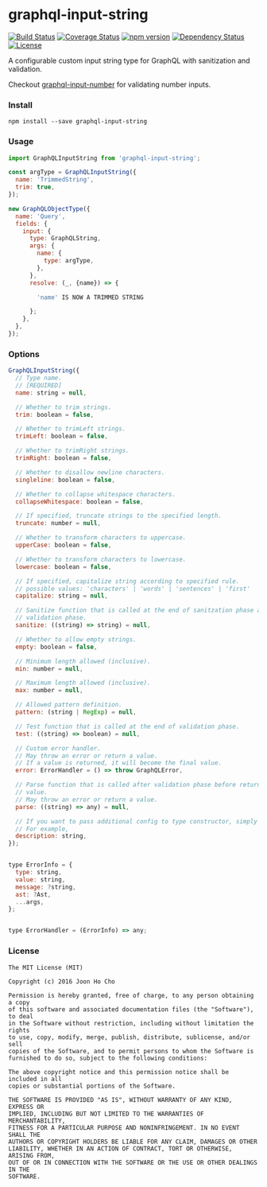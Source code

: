 # graphql-input-string
[![Build Status](https://travis-ci.org/joonhocho/graphql-input-string.svg?branch=master)](https://travis-ci.org/joonhocho/graphql-input-string)
[![Coverage Status](https://coveralls.io/repos/github/joonhocho/graphql-input-string/badge.svg?branch=master)](https://coveralls.io/github/joonhocho/graphql-input-string?branch=master)
[![npm version](https://badge.fury.io/js/graphql-input-string.svg)](https://badge.fury.io/js/graphql-input-string)
[![Dependency Status](https://david-dm.org/joonhocho/graphql-input-string.svg)](https://david-dm.org/joonhocho/graphql-input-string)
[![License](http://img.shields.io/:license-mit-blue.svg)](http://doge.mit-license.org)


A configurable custom input string type for GraphQL with sanitization and validation.

Checkout [graphql-input-number](https://github.com/joonhocho/graphql-input-number) for validating number inputs.


### Install
```
npm install --save graphql-input-string
```


### Usage
```javascript
import GraphQLInputString from 'graphql-input-string';

const argType = GraphQLInputString({
  name: 'TrimmedString',
  trim: true,
});

new GraphQLObjectType({
  name: 'Query',
  fields: {
    input: {
      type: GraphQLString,
      args: {
        name: {
          type: argType,
        },
      },
      resolve: (_, {name}) => {

        'name' IS NOW A TRIMMED STRING

      };
    },
  },
});
```

### Options
```javascript
GraphQLInputString({
  // Type name.
  // [REQUIRED]
  name: string = null,

  // Whether to trim strings.
  trim: boolean = false,

  // Whether to trimLeft strings.
  trimLeft: boolean = false,

  // Whether to trimRight strings.
  trimRight: boolean = false,

  // Whether to disallow newline characters.
  singleline: boolean = false,

  // Whether to collapse whitespace characters.
  collapseWhitespace: boolean = false,

  // If specified, truncate strings to the specified length.
  truncate: number = null,

  // Whether to transform characters to uppercase.
  upperCase: boolean = false,

  // Whether to transform characters to lowercase.
  lowercase: boolean = false,

  // If specified, capitalize string according to specified rule.
  // possible values: 'characters' | 'words' | 'sentences' | 'first'
  capitalize: string = null,

  // Sanitize function that is called at the end of sanitzation phase and before
  // validation phase.
  sanitize: ((string) => string) = null,

  // Whether to allow empty strings.
  empty: boolean = false,

  // Minimum length allowed (inclusive).
  min: number = null,

  // Maximum length allowed (inclusive).
  max: number = null,

  // Allowed pattern definition.
  pattern: (string | RegExp) = null,

  // Test function that is called at the end of validation phase.
  test: ((string) => boolean) = null,

  // Custom error handler.
  // May throw an error or return a value.
  // If a value is returned, it will become the final value.
  error: ErrorHandler = () => throw GraphQLError,

  // Parse function that is called after validation phase before returning a
  // value.
  // May throw an error or return a value.
  parse: ((string) => any) = null,

  // If you want to pass additional config to type constructor, simply add them here.
  // For example,
  description: string,
});


type ErrorInfo = {
  type: string,
  value: string,
  message: ?string,
  ast: ?Ast,
  ...args,
};


type ErrorHandler = (ErrorInfo) => any;
```


### License
```
The MIT License (MIT)

Copyright (c) 2016 Joon Ho Cho

Permission is hereby granted, free of charge, to any person obtaining a copy
of this software and associated documentation files (the "Software"), to deal
in the Software without restriction, including without limitation the rights
to use, copy, modify, merge, publish, distribute, sublicense, and/or sell
copies of the Software, and to permit persons to whom the Software is
furnished to do so, subject to the following conditions:

The above copyright notice and this permission notice shall be included in all
copies or substantial portions of the Software.

THE SOFTWARE IS PROVIDED "AS IS", WITHOUT WARRANTY OF ANY KIND, EXPRESS OR
IMPLIED, INCLUDING BUT NOT LIMITED TO THE WARRANTIES OF MERCHANTABILITY,
FITNESS FOR A PARTICULAR PURPOSE AND NONINFRINGEMENT. IN NO EVENT SHALL THE
AUTHORS OR COPYRIGHT HOLDERS BE LIABLE FOR ANY CLAIM, DAMAGES OR OTHER
LIABILITY, WHETHER IN AN ACTION OF CONTRACT, TORT OR OTHERWISE, ARISING FROM,
OUT OF OR IN CONNECTION WITH THE SOFTWARE OR THE USE OR OTHER DEALINGS IN THE
SOFTWARE.
```

